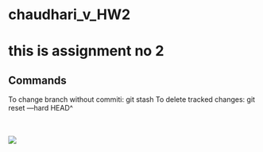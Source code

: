 # chaudhari_v_HW2

# this is assignment no 2
 
## Commands
To change branch without commiti: git stash
To delete tracked changes:  git reset —hard
HEAD^ 
<br><br>

<br> <img src="https://encrypted-tbn0.gstatic.com/images?q=tbn:ANd9GcSNqok_t04CdTulsFYgTjYph1fWVJ3rY_kPvw&usqp=CAU">
